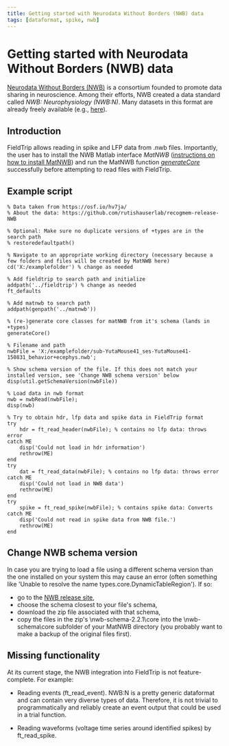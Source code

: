 ```yaml
---
title: Getting started with Neurodata Without Borders (NWB) data
tags: [dataformat, spike, nwb]
---
```


# Getting started with Neurodata Without Borders (NWB) data

[Neurodata Without Borders (NWB)](https://www.nwb.org) is a consortium founded to promote data sharing in neuroscience. Among their efforts, NWB created a data standard called *NWB: Neurophysiology (NWB:N)*. Many datasets in this format are already freely available (e.g., [here](https://www.nwb.org/example-datasets/)).

## Introduction

FieldTrip allows reading in spike and LFP data from .nwb files. Importantly, the user has to install the NWB Matlab interface *MatNWB* ([instructions on how to install MatNWB](https://neurodatawithoutborders.github.io/matnwb/)) and run the MatNWB function [*generateCore*](https://neurodatawithoutborders.github.io/matnwb/doc/generateCore.html) successfully before attempting to read files with FieldTrip.

## Example script

```
% Data taken from https://osf.io/hv7ja/
% About the data: https://github.com/rutishauserlab/recogmem-release-NWB

% Optional: Make sure no duplicate versions of +types are in the search path
% restoredefaultpath()

% Navigate to an appropriate working directory (necessary because a few folders and files will be created by MatNWB here)
cd('X:/examplefolder') % change as needed

% Add fieldtrip to search path and initialize
addpath('../fieldtrip') % change as needed
ft_defaults

% Add matnwb to search path
addpath(genpath('../matnwb'))

% (re-)generate core classes for matNWB from it's schema (lands in +types)
generateCore()

% Filename and path
nwbFile = 'X:/examplefolder/sub-YutaMouse41_ses-YutaMouse41-150831_behavior+ecephys.nwb';

% Show schema version of the file. If this does not match your installed version, see 'Change NWB schema version' below
disp(util.getSchemaVersion(nwbFile))

% Load data in nwb format
nwb = nwbRead(nwbFile);
disp(nwb)

% Try to obtain hdr, lfp data and spike data in FieldTrip format
try
	hdr = ft_read_header(nwbFile); % contains no lfp data: throws error
catch ME
	disp('Could not load in hdr information')
	rethrow(ME)
end
try
	dat = ft_read_data(nwbFile); % contains no lfp data: throws error
catch ME
	disp('Could not load in NWB data')
	rethrow(ME)
end
try
	spike = ft_read_spike(nwbFile); % contains spike data: Converts
catch ME
	disp('Could not read in spike data from NWB file.')
	rethrow(ME)
end
 ```

## Change NWB schema version
In case you are trying to load a file using a different schema version than the one installed on your system this may cause an error (often something like 'Unable to resolve the name types.core.DynamicTableRegion'). If so:
- go to the [NWB release site](https://github.com/NeurodataWithoutBorders/nwb-schema/releases),
- choose the schema closest to your file's schema,
- download the zip file associated with that schema,
- copy the files in the zip's \nwb-schema-2.2.1\core into the \nwb-schema\core subfolder of your MatNWB directory (you probably want to make a backup of the original files first).

## Missing functionality

At its current stage, the NWB integration into FieldTrip is not feature-complete. For example:

- Reading events (ft_read_event). NWB:N is a pretty generic dataformat and can contain very diverse types of data. Therefore, it is not trivial to programmatically and reliably create an event output that could be used in a trial function.

- Reading waveforms (voltage time series around identified spikes) by ft_read_spike.

